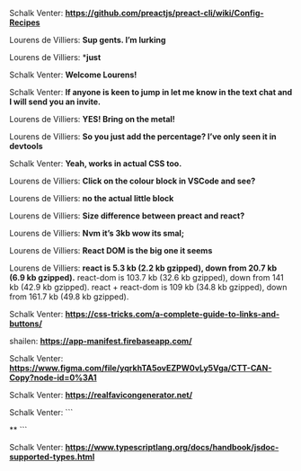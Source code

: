 
Schalk Venter: **https://github.com/preactjs/preact-cli/wiki/Config-Recipes**

Lourens de Villiers: **Sup gents. I’m lurking**

Lourens de Villiers: ***just**

Schalk Venter: **Welcome Lourens!**

Schalk Venter: **If anyone is keen to jump in let me know in the text chat and I will send you an invite.**

Lourens de Villiers: **YES! Bring on the metal!**

Lourens de Villiers: **So you just add the percentage? I’ve only seen it in devtools**

Schalk Venter: **Yeah, works in actual CSS too.**

Lourens de Villiers: **Click on the colour block in VSCode and see?**

Lourens de Villiers: **no the actual little block**

Lourens de Villiers: **Size difference between preact and react?**

Lourens de Villiers: **Nvm it’s 3kb wow its smal;**

Lourens de Villiers: **React DOM is the big one it seems**

Lourens de Villiers: **react is 5.3 kb (2.2 kb gzipped), down from 20.7 kb (6.9 kb gzipped).**
react-dom is 103.7 kb (32.6 kb gzipped), down from 141 kb (42.9 kb gzipped).
react + react-dom is 109 kb (34.8 kb gzipped), down from 161.7 kb (49.8 kb gzipped).

Schalk Venter: **https://css-tricks.com/a-complete-guide-to-links-and-buttons/**

shailen: **https://app-manifest.firebaseapp.com/**

Schalk Venter: **https://www.figma.com/file/yqrkhTA5ovEZPW0vLy5Vga/CTT-CAN-Copy?node-id=0%3A1**

Schalk Venter: **https://realfavicongenerator.net/**

Schalk Venter: ```
<link rel="apple-touch-icon" sizes="180x180" href="/apple-touch-icon.png">**
<link rel="icon" type="image/png" sizes="32x32" href="/favicon-32x32.png">
<link rel="icon" type="image/png" sizes="16x16" href="/favicon-16x16.png">
<link rel="manifest" href="/site.webmanifest">
<meta name="msapplication-TileColor" content="#da532c">
<meta name="theme-color" content="#ffffff">
```

Schalk Venter: **https://www.typescriptlang.org/docs/handbook/jsdoc-supported-types.html**
